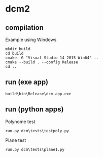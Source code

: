 # dcm2

## compilation

Example using Windows
```
mkdir build
cd build
cmake -G "Visual Studio 14 2015 Win64" ..
cmake --build . --config Release
cd ..
```

## run (exe app)

```
build\bin\Release\dcm_app.exe
```

## run (python apps)

Polynome test
```
run.py dcm\tests\testpoly.py
```
Plane test
```
run.py dcm\tests\plane1.py
```
